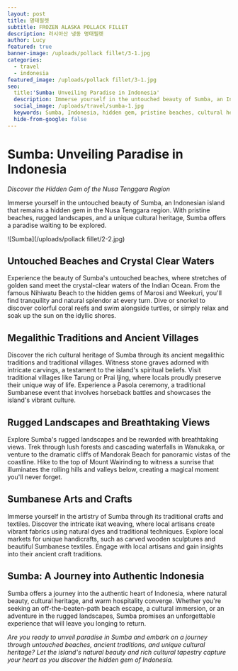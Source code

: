 ```yaml
---
layout: post
title: 명태필렛
subtitle: FROZEN ALASKA POLLACK FILLET
description: 러시아산 냉동 명태필렛
author: Lucy
featured: true
banner-image: /uploads/pollack fillet/3-1.jpg
categories:
  - travel
  - indonesia
featured_image: /uploads/pollack fillet/3-1.jpg
seo:
  title:'Sumba: Unveiling Paradise in Indonesia'
  description: Immerse yourself in the untouched beauty of Sumba, an Indonesian island where pristine beaches, ancient traditions, and unique cultural heritage await.
  social_image: /uploads/travel/sumba-1.jpg
  keywords: Sumba, Indonesia, hidden gem, pristine beaches, cultural heritage
  hide-from-google: false
---
```


# Sumba: Unveiling Paradise in Indonesia

*Discover the Hidden Gem of the Nusa Tenggara Region*



Immerse yourself in the untouched beauty of Sumba, an Indonesian island that remains a hidden gem in the Nusa Tenggara region. With pristine beaches, rugged landscapes, and a unique cultural heritage, Sumba offers a paradise waiting to be explored.

![Sumba](/uploads/pollack fillet/2-2.jpg)

## Untouched Beaches and Crystal Clear Waters

Experience the beauty of Sumba's untouched beaches, where stretches of golden sand meet the crystal-clear waters of the Indian Ocean. From the famous Nihiwatu Beach to the hidden gems of Marosi and Weekuri, you'll find tranquility and natural splendor at every turn. Dive or snorkel to discover colorful coral reefs and swim alongside turtles, or simply relax and soak up the sun on the idyllic shores.

## Megalithic Traditions and Ancient Villages

Discover the rich cultural heritage of Sumba through its ancient megalithic traditions and traditional villages. Witness stone graves adorned with intricate carvings, a testament to the island's spiritual beliefs. Visit traditional villages like Tarung or Prai Ijing, where locals proudly preserve their unique way of life. Experience a Pasola ceremony, a traditional Sumbanese event that involves horseback battles and showcases the island's vibrant culture.

## Rugged Landscapes and Breathtaking Views

Explore Sumba's rugged landscapes and be rewarded with breathtaking views. Trek through lush forests and cascading waterfalls in Wanukaka, or venture to the dramatic cliffs of Mandorak Beach for panoramic vistas of the coastline. Hike to the top of Mount Wairinding to witness a sunrise that illuminates the rolling hills and valleys below, creating a magical moment you'll never forget.

## Sumbanese Arts and Crafts

Immerse yourself in the artistry of Sumba through its traditional crafts and textiles. Discover the intricate ikat weaving, where local artisans create vibrant fabrics using natural dyes and traditional techniques. Explore local markets for unique handicrafts, such as carved wooden sculptures and beautiful Sumbanese textiles. Engage with local artisans and gain insights into their ancient craft traditions.

## Sumba: A Journey into Authentic Indonesia

Sumba offers a journey into the authentic heart of Indonesia, where natural beauty, cultural heritage, and warm hospitality converge. Whether you're seeking an off-the-beaten-path beach escape, a cultural immersion, or an adventure in the rugged landscapes, Sumba promises an unforgettable experience that will leave you longing to return.

*Are you ready to unveil paradise in Sumba and embark on a journey through untouched beaches, ancient traditions, and unique cultural heritage? Let the island's natural beauty and rich cultural tapestry capture your heart as you discover the hidden gem of Indonesia.*
